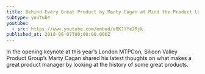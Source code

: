 ```yaml
---
title: Behind Every Great Product by Marty Cagan at Mind the Product London 2016
subtype: youtube
youtube:
  - src: https://www.youtube.com/embed/e0KJlYe2Rjk
published_at: 2018-06-07T00:00:00.000Z
---
```

In the opening keynote at this year’s London MTPCon, Silicon Valley Product Group’s Marty Cagan shared his latest thoughts on what makes a great product manager by looking at the history of some great products.
